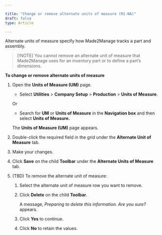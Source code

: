 ```yaml
---

title: "Change or remove alternate units of measure (R1-NA)"
draft: false
type: Article

---
```


Alternate units of measure specify how Made2Manage tracks a part and assembly.

>[!NOTE] You cannot remove an alternate unit of measure that Made2Manage uses for an inventory part or to define a part’s dimensions.

**To change or remove alternate units of measure**

1. Open the **Units of Measure (UM)** page.

    - Select **Utilities** > **Company Setup** > **Production** > **Units of Measure**.

    Or

    - Search for **UM** or **Units of Measure** in the **Navigation box** and then select **Units of Measure.**

   The **Units of Measure (UM)** page appears.

2. Double-click the required field in the grid under the **Alternate Unit of Measure** tab.

3. Make your changes.

4. Click **Save** on the child **Toolbar** under the **Alternate Units of Measure** tab.

5. (TBD) To remove the alternate unit of measure:

    1. Select the alternate unit of measure row you want to remove.

    2. Click **Delete** on the child **Toolbar**.

        A message, *Preparing to delete this information. Are you sure?* appears.

    3. Click **Yes** to continue.

    4. Click **No** to retain the values.